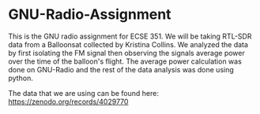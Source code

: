 # GNU-Radio-Assignment

This is the GNU radio assignment for ECSE 351. We will be taking RTL-SDR data from a Balloonsat collected by Kristina Collins. We analyzed the data by first isolating the FM signal then observing the signals average power over the time of the balloon's flight. The average power calculation was done on GNU-Radio and the rest of the data analysis was done using python.

The data that we are using can be found here: https://zenodo.org/records/4029770



